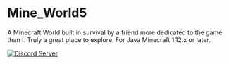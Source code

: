 # Mine_World5
 A Minecraft World built in survival by a friend more dedicated to the game than I. Truly a great place to explore. For Java Minecraft 1.12.x or later. 


[![Discord Server](https://img.shields.io/discord/158054883688185856 "Casual Gamers Everywhere Server")](https://discordapp.com/channels158054883688185856)
